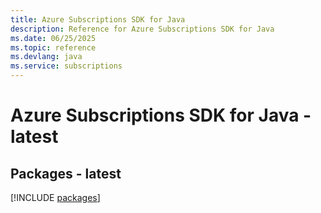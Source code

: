 ```yaml
---
title: Azure Subscriptions SDK for Java
description: Reference for Azure Subscriptions SDK for Java
ms.date: 06/25/2025
ms.topic: reference
ms.devlang: java
ms.service: subscriptions
---
```

# Azure Subscriptions SDK for Java - latest
## Packages - latest
[!INCLUDE [packages](subscriptions-index.md)]